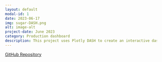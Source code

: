 ```yaml
---
layout: default
modal-id: 1
date: 2023-06-17
img: sugar-DASH.png
alt: image-alt
project-date: June 2023
category: Production dashboard
description: This project uses Plotly DASH to create an interactive dashboard to view sugar consumption by region according to USDA data.
---
```


[GitHub Repository](https://github.com/chhendley/chhendley_python_projects/blob/main/sugar_DASH.ipynb)
